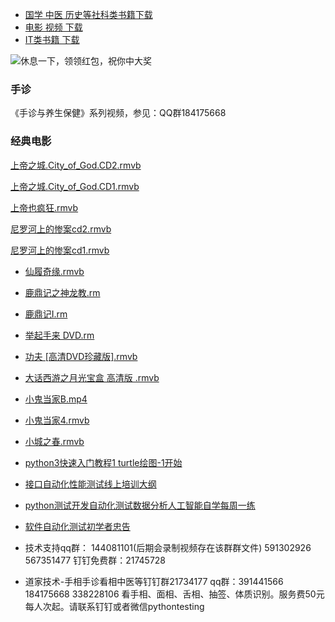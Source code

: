 * [国学 中医 历史等社科类书籍下载](https://github.com/china-testing/python-api-tesing/blob/master/society_books.md)
 * [电影 视频 下载](https://github.com/china-testing/python-api-tesing/blob/master/videos.md)
 * [IT类书籍 下载](https://github.com/china-testing/python-api-tesing/blob/master/books.md)

![休息一下，领领红包，祝你中大奖](https://github.com/china-testing/python-api-tesing/blob/master/hongbao.png)

### 手诊

《手诊与养生保健》系列视频，参见：QQ群184175668

### 经典电影


[上帝之城.City\_of\_God.CD2.rmvb](https://itbooks.ctfile.com/fs/18113597-317637177)

[上帝之城.City\_of\_God.CD1.rmvb](https://itbooks.ctfile.com/fs/18113597-317636238)

[上帝也疯狂.rmvb](https://itbooks.ctfile.com/fs/18113597-317635614)

[尼罗河上的惨案cd2.rmvb](https://itbooks.ctfile.com/fs/18113597-317634867)

[尼罗河上的惨案cd1.rmvb](https://itbooks.ctfile.com/fs/18113597-317634237)


- [仙履奇缘.rmvb](https://itbooks.ctfile.com/fs/18113597-317622547)

- [鹿鼎记之神龙教.rm](https://itbooks.ctfile.com/fs/18113597-317620305)

- [鹿鼎记I.rm](https://itbooks.ctfile.com/fs/18113597-317619138)

- [举起手来 DVD.rm](https://itbooks.ctfile.com/fs/18113597-317617471)

- [功夫 \[高清DVD珍藏版\].rmvb](https://itbooks.ctfile.com/fs/18113597-317615772)

- [大话西游之月光宝盒 高清版 .rmvb](https://itbooks.ctfile.com/fs/18113597-317613672)

- [小鬼当家B.mp4](https://itbooks.pipipan.com/fs/18113597-313862178)
- [小鬼当家4.rmvb](https://itbooks.pipipan.com/fs/18113597-313861956)
- [小城之春.rmvb](https://itbooks.pipipan.com/fs/18113597-313861891)



 * [python3快速入门教程1 turtle绘图-1开始](https://china-testing.github.io/python3_crash1.html)
 * [接口自动化性能测试线上培训大纲](https://china-testing.github.io/testing_training.html)
 * [python测试开发自动化测试数据分析人工智能自学每周一练](https://china-testing.github.io/python_weeks.html)
 * [软件自动化测试初学者忠告](https://china-testing.github.io/testing_automation_tips.html)


* 技术支持qq群： 144081101(后期会录制视频存在该群群文件) 591302926 567351477 钉钉免费群：21745728 

* 道家技术-手相手诊看相中医等钉钉群21734177 qq群：391441566 184175668 338228106 看手相、面相、舌相、抽签、体质识别。服务费50元每人次起。请联系钉钉或者微信pythontesting
